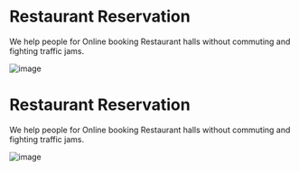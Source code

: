 
# Restaurant Reservation
We help people for Online booking Restaurant halls without commuting and fighting traffic jams.

![image](https://user-images.githubusercontent.com/109425238/226509722-8b21c652-e32a-490a-875e-28b87420168e.png)

# Restaurant Reservation
We help people for Online booking Restaurant halls without commuting and fighting traffic jams.

![image](https://user-images.githubusercontent.com/109425238/226509722-8b21c652-e32a-490a-875e-28b87420168e.png)
